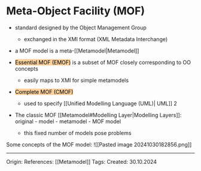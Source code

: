 # Meta-Object Facility (MOF)

- standard designed by the Object Management Group
	- exchanged in the XMI format (XML Metadata Interchange)
- a MOF model is a meta-[[Metamodel|Metamodel]]
- <mark style="background: #FFB86CA6;">Essential MOF (EMOF)</mark> is a subset of MOF closely corresponding to OO concepts 
	- easily maps to XMI for simple metamodels
- <mark style="background: #FFB86CA6;">Complete MOF (CMOF)</mark>
	- used to specify [[Unified Modelling Language (UML)| UML]] 2 

- The classic MOF [[Metamodel#Modelling Layer|Modelling Layers]]: original - model - metamodel - MOF model
	- this fixed number of models pose problems

Some concepts of the MOF model:
![[Pasted image 20241030182856.png]]

---

Origin: 
References: [[Metamodel]]
Tags: 
Created: 30.10.2024

